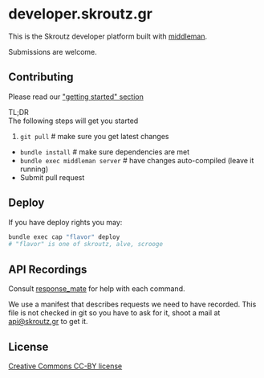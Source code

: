# developer.skroutz.gr

This is the Skroutz developer platform built with [middleman][middleman].

[middleman]: http://middlemanapp.com/

Submissions are welcome.

## Contributing
Please read our ["getting started" section](http://developer.skroutz.gr/contribution/#getting-started)

TL;DR  
The following steps will get you started

1. `git pull`                     # make sure you get latest changes
* `bundle install`                # make sure dependencies are met
* `bundle exec middleman server`  # have changes auto-compiled (leave it running)
* Submit pull request

## Deploy

If you have deploy rights you may:

```bash
bundle exec cap "flavor" deploy
# "flavor" is one of skroutz, alve, scrooge
```

## API Recordings

Consult [response_mate](https://github.com/Zorbash/response_mate) for
help with each command.

We use a manifest that describes requests we need to have recorded.
This file is not checked in git so you have to ask for it, shoot a
mail at [api@skroutz.gr](mailto:api@skroutz.gr) to get it.


## License

[Creative Commons CC-BY license](http://creativecommons.org/licenses/by/3.0/us/)
